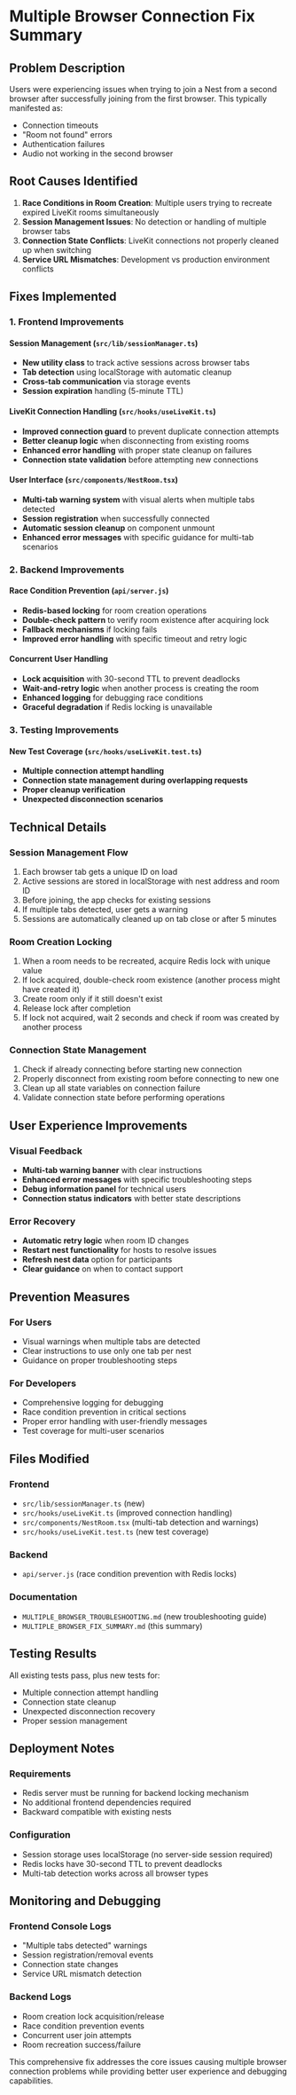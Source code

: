 # Multiple Browser Connection Fix Summary

## Problem Description
Users were experiencing issues when trying to join a Nest from a second browser after successfully joining from the first browser. This typically manifested as:
- Connection timeouts
- "Room not found" errors
- Authentication failures
- Audio not working in the second browser

## Root Causes Identified

1. **Race Conditions in Room Creation**: Multiple users trying to recreate expired LiveKit rooms simultaneously
2. **Session Management Issues**: No detection or handling of multiple browser tabs
3. **Connection State Conflicts**: LiveKit connections not properly cleaned up when switching
4. **Service URL Mismatches**: Development vs production environment conflicts

## Fixes Implemented

### 1. Frontend Improvements

#### Session Management (`src/lib/sessionManager.ts`)
- **New utility class** to track active sessions across browser tabs
- **Tab detection** using localStorage with automatic cleanup
- **Cross-tab communication** via storage events
- **Session expiration** handling (5-minute TTL)

#### LiveKit Connection Handling (`src/hooks/useLiveKit.ts`)
- **Improved connection guard** to prevent duplicate connection attempts
- **Better cleanup logic** when disconnecting from existing rooms
- **Enhanced error handling** with proper state cleanup on failures
- **Connection state validation** before attempting new connections

#### User Interface (`src/components/NestRoom.tsx`)
- **Multi-tab warning system** with visual alerts when multiple tabs detected
- **Session registration** when successfully connected
- **Automatic session cleanup** on component unmount
- **Enhanced error messages** with specific guidance for multi-tab scenarios

### 2. Backend Improvements

#### Race Condition Prevention (`api/server.js`)
- **Redis-based locking** for room creation operations
- **Double-check pattern** to verify room existence after acquiring lock
- **Fallback mechanisms** if locking fails
- **Improved error handling** with specific timeout and retry logic

#### Concurrent User Handling
- **Lock acquisition** with 30-second TTL to prevent deadlocks
- **Wait-and-retry logic** when another process is creating the room
- **Enhanced logging** for debugging race conditions
- **Graceful degradation** if Redis locking is unavailable

### 3. Testing Improvements

#### New Test Coverage (`src/hooks/useLiveKit.test.ts`)
- **Multiple connection attempt handling**
- **Connection state management during overlapping requests**
- **Proper cleanup verification**
- **Unexpected disconnection scenarios**

## Technical Details

### Session Management Flow
1. Each browser tab gets a unique ID on load
2. Active sessions are stored in localStorage with nest address and room ID
3. Before joining, the app checks for existing sessions
4. If multiple tabs detected, user gets a warning
5. Sessions are automatically cleaned up on tab close or after 5 minutes

### Room Creation Locking
1. When a room needs to be recreated, acquire Redis lock with unique value
2. If lock acquired, double-check room existence (another process might have created it)
3. Create room only if it still doesn't exist
4. Release lock after completion
5. If lock not acquired, wait 2 seconds and check if room was created by another process

### Connection State Management
1. Check if already connecting before starting new connection
2. Properly disconnect from existing room before connecting to new one
3. Clean up all state variables on connection failure
4. Validate connection state before performing operations

## User Experience Improvements

### Visual Feedback
- **Multi-tab warning banner** with clear instructions
- **Enhanced error messages** with specific troubleshooting steps
- **Debug information panel** for technical users
- **Connection status indicators** with better state descriptions

### Error Recovery
- **Automatic retry logic** when room ID changes
- **Restart nest functionality** for hosts to resolve issues
- **Refresh nest data** option for participants
- **Clear guidance** on when to contact support

## Prevention Measures

### For Users
- Visual warnings when multiple tabs are detected
- Clear instructions to use only one tab per nest
- Guidance on proper troubleshooting steps

### For Developers
- Comprehensive logging for debugging
- Race condition prevention in critical sections
- Proper error handling with user-friendly messages
- Test coverage for multi-user scenarios

## Files Modified

### Frontend
- `src/lib/sessionManager.ts` (new)
- `src/hooks/useLiveKit.ts` (improved connection handling)
- `src/components/NestRoom.tsx` (multi-tab detection and warnings)
- `src/hooks/useLiveKit.test.ts` (new test coverage)

### Backend
- `api/server.js` (race condition prevention with Redis locks)

### Documentation
- `MULTIPLE_BROWSER_TROUBLESHOOTING.md` (new troubleshooting guide)
- `MULTIPLE_BROWSER_FIX_SUMMARY.md` (this summary)

## Testing Results

All existing tests pass, plus new tests for:
- Multiple connection attempt handling
- Connection state cleanup
- Unexpected disconnection recovery
- Proper session management

## Deployment Notes

### Requirements
- Redis server must be running for backend locking mechanism
- No additional frontend dependencies required
- Backward compatible with existing nests

### Configuration
- Session storage uses localStorage (no server-side session required)
- Redis locks have 30-second TTL to prevent deadlocks
- Multi-tab detection works across all browser types

## Monitoring and Debugging

### Frontend Console Logs
- "Multiple tabs detected" warnings
- Session registration/removal events
- Connection state changes
- Service URL mismatch detection

### Backend Logs
- Room creation lock acquisition/release
- Race condition prevention events
- Concurrent user join attempts
- Room recreation success/failure

This comprehensive fix addresses the core issues causing multiple browser connection problems while providing better user experience and debugging capabilities.